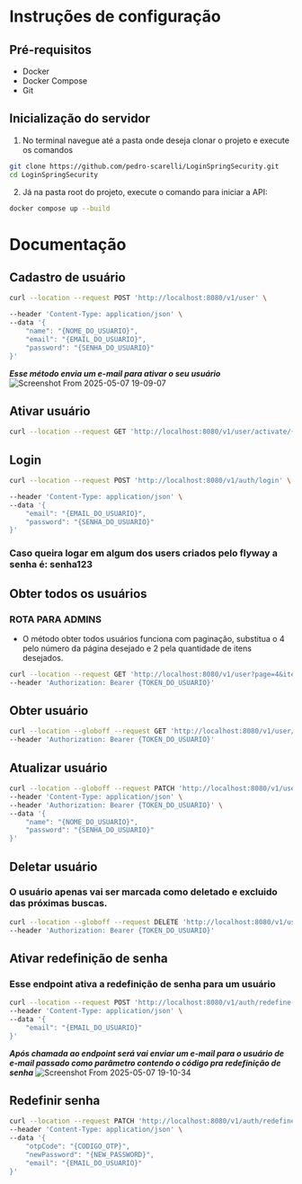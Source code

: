 # Instruções de configuração

## Pré-requisitos

- Docker
- Docker Compose
- Git

## Inicialização do servidor

1. No terminal navegue até a pasta onde deseja clonar o projeto e execute os comandos

```bash
git clone https://github.com/pedro-scarelli/LoginSpringSecurity.git
cd LoginSpringSecurity
```

2. Já na pasta root do projeto, execute o comando para iniciar a API:

```bash
docker compose up --build
```

# Documentação

## Cadastro de usuário

```bash
curl --location --request POST 'http://localhost:8080/v1/user' \

--header 'Content-Type: application/json' \
--data '{
    "name": "{NOME_DO_USUARIO}",
    "email": "{EMAIL_DO_USUARIO}",
    "password": "{SENHA_DO_USUARIO}"
}'
```
***Esse método envia um e-mail para ativar o seu usuário***
![Screenshot From 2025-05-07 19-09-07](https://github.com/user-attachments/assets/512f464a-dee8-4265-b9ae-5c91f74d7daa)

## Ativar usuário

```bash
curl --location --request GET 'http://localhost:8080/v1/user/activate/{ID_DO_USUARIO}'
```

## Login

```bash
curl --location --request POST 'http://localhost:8080/v1/auth/login' \

--header 'Content-Type: application/json' \
--data '{
    "email": "{EMAIL_DO_USUARIO}",
    "password": "{SENHA_DO_USUARIO}"
}'
```

### Caso queira logar em algum dos users criados pelo flyway a senha é: senha123

## Obter todos os usuários

### ROTA PARA ADMINS

- O método obter todos usuários funciona com paginação, substitua o 4 pelo número da página desejado e 2 pela quantidade de itens desejados.

```bash
curl --location --request GET 'http://localhost:8080/v1/user?page=4&items=2' \
--header 'Authorization: Bearer {TOKEN_DO_USUARIO}'
```

## Obter usuário

```bash
curl --location --globoff --request GET 'http://localhost:8080/v1/user/{ID_DO_USUARIO}' \
--header 'Authorization: Bearer {TOKEN_DO_USUARIO}'
```

## Atualizar usuário

```bash
curl --location --globoff --request PATCH 'http://localhost:8080/v1/user/{ID_DO_USUARIO}' \
--header 'Content-Type: application/json' \
--header 'Authorization: Bearer {TOKEN_DO_USUARIO}' \
--data '{
    "name": "{NOME_DO_USUARIO}",
    "password": "{SENHA_DO_USUARIO}"
}'
```

## Deletar usuário

### O usuário apenas vai ser marcada como deletado e excluido das próximas buscas.

```bash
curl --location --globoff --request DELETE 'http://localhost:8080/v1/user/{ID_DO_USUARIO}' \
--header 'Authorization: Bearer {TOKEN_DO_USUARIO}'
```

## Ativar redefinição de senha
### Esse endpoint ativa a redefinição de senha para um usuário
```bash
curl --location --request POST 'http://localhost:8080/v1/auth/redefine-password/activate' \
--header 'Content-Type: application/json' \
--data '{
    "email": "{EMAIL_DO_USUARIO}"
}'
```
***Após chamada ao endpoint será vai enviar um e-mail para o usuário de e-mail passado como parâmetro contendo o código pra redefinição de senha***
![Screenshot From 2025-05-07 19-10-34](https://github.com/user-attachments/assets/6201f6af-e628-4d66-b8e3-c4344ac99455)

## Redefinir senha

```bash
curl --location --request PATCH 'http://localhost:8080/v1/auth/redefine-password' \
--header 'Content-Type: application/json' \
--data '{
    "otpCode": "{CODIGO_OTP}",
    "newPassword": "{NEW_PASSWORD}",
    "email": "{EMAIL_DO_USUARIO}"
}'
```

